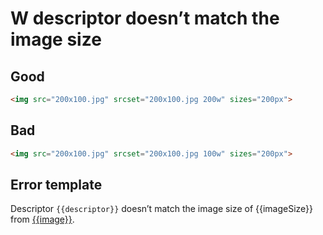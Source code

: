 # W descriptor doesn’t match the image size

## Good

```html
<img src="200x100.jpg" srcset="200x100.jpg 200w" sizes="200px">
```

## Bad

```html
<img src="200x100.jpg" srcset="200x100.jpg 100w" sizes="200px">
```

## Error template

Descriptor `{{descriptor}}` doesn’t match the image size of {{imageSize}} from [{{image}}]({{imageUrl}}).
